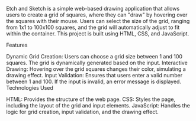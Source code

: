 Etch and Sketch is a simple web-based drawing application that allows users to create a grid of squares, where they can "draw" by hovering over the squares with their mouse. Users can select the size of the grid, ranging from 1x1 to 100x100 squares, and the grid will automatically adjust to fit within the container. This project is built using HTML, CSS, and JavaScript.

Features

Dynamic Grid Creation: Users can choose a grid size between 1 and 100 squares. The grid is dynamically generated based on the input.
Interactive Drawing: Hovering over the grid squares changes their color, simulating a drawing effect.
Input Validation: Ensures that users enter a valid number between 1 and 100. If the input is invalid, an error message is displayed.
Technologies Used

HTML: Provides the structure of the web page.
CSS: Styles the page, including the layout of the grid and input elements.
JavaScript: Handles the logic for grid creation, input validation, and the drawing effect.

